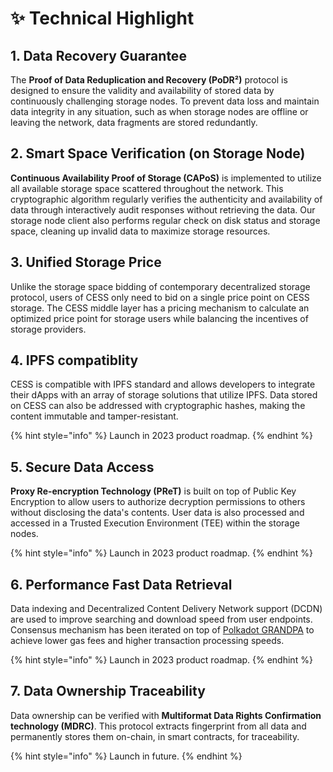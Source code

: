 # ✨ Technical Highlight

## 1. Data Recovery Guarantee

The **Proof of Data Reduplication and Recovery (PoDR²)** protocol is designed to ensure the validity and availability of stored data by continuously challenging storage nodes. To prevent data loss and maintain data integrity in any situation, such as when storage nodes are offline or leaving the network, data fragments are stored redundantly.

## 2. Smart Space Verification (on Storage Node)

**Continuous Availability Proof of Storage (CAPoS)** is implemented to utilize all available storage space scattered throughout the network. This cryptographic algorithm regularly verifies the authenticity and availability of data through interactively audit responses without retrieving the data. Our storage node client also performs regular check on disk status and storage space, cleaning up invalid data to maximize storage resources.

## 3. Unified Storage Price

Unlike the storage space bidding of contemporary decentralized storage protocol, users of CESS only need to bid on a single price point on CESS storage. The CESS middle layer has a pricing mechanism to calculate an optimized price point for storage users while balancing the incentives of storage providers.

## 4. IPFS compatiblity

CESS is compatible with IPFS standard and allows developers to integrate their dApps with an array of storage solutions that utilize IPFS. Data stored on CESS can also be addressed with cryptographic hashes, making the content immutable and tamper-resistant.

{% hint style="info" %}
Launch in 2023 product roadmap.
{% endhint %}

## 5. Secure Data Access

**Proxy Re-encryption Technology (PReT)** is built on top of Public Key Encryption to allow users to authorize decryption permissions to others without disclosing the data's contents. User data is also processed and accessed in a Trusted Execution Environment (TEE) within the storage nodes.

{% hint style="info" %}
Launch in 2023 product roadmap.
{% endhint %}

## 6. Performance Fast Data Retrieval

Data indexing and Decentralized Content Delivery Network support (DCDN) are used to improve searching and download speed from user endpoints. Consensus mechanism has been iterated on top of [Polkadot GRANDPA](https://wiki.polkadot.network/docs/learn-consensus#finality-gadget-grandpa) to achieve lower gas fees and higher transaction processing speeds.

{% hint style="info" %}
Launch in 2023 product roadmap.
{% endhint %}

## 7. Data Ownership Traceability

Data ownership can be verified with **Multiformat Data Rights Confirmation technology (MDRC)**. This protocol extracts fingerprint from all data and permanently stores them on-chain, in smart contracts, for traceability.

{% hint style="info" %}
Launch in future.
{% endhint %}
